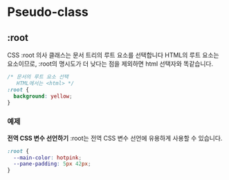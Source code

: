 # Pseudo-class


## :root
CSS :root 의사 클래스는 문서 트리의 루트 요소를 선택합니다 HTML의 루트 요소는 <html> 요소이므로, :root의 명시도가 더 낮다는 점을 제외하면 html 선택자와 똑같습니다.


```css
/* 문서의 루트 요소 선택
   HTML에서는 <html> */
:root {
  background: yellow;
}
```
### 예제 
**전역 CSS 변수 선언하기**
:root는 전역 CSS 변수 선언에 유용하게 사용할 수 있습니다.
```css
:root {
  --main-color: hotpink;
  --pane-padding: 5px 42px;
}
```






